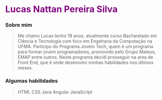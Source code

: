 <h1> 
  <a href="https://www.linkedin.com/in/lucassilvanatan/" style="color: purple !important; text-decoration: none; color: inherit;">
    <span>Lucas Nattan Pereira Silva</span>
  </a>
</h1>

### Sobre mim

>Me chamo Lucas tenho 19 anos, atualmente curso Bacharelado em Ciência e Tecnologia com foco em Engeharia da Computação na UFMA. Participo do Programa Jovem Tech, quem é um programa para formar jovem programadores, promovido pelo Grupo Mateus, EMAP entre outros. Neste programa decidi prosseguir na area de Front End, que é onde desenvolvi minhas habilidades nos últimos meses.

### Algumas habilidades
>HTML
>CSS
>Java
>Angular
>JavaScript